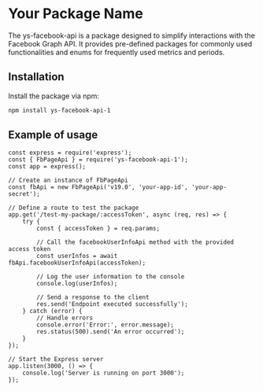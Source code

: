 # Your Package Name

The ys-facebook-api is a package designed to simplify interactions with the Facebook Graph API. It provides pre-defined packages for commonly used functionalities and enums for frequently used metrics and periods.

## Installation

Install the package via npm:

```bash
npm install ys-facebook-api-1
```

## Example of usage

```code
const express = require('express');
const { FbPageApi } = require('ys-facebook-api-1');
const app = express();

// Create an instance of FbPageApi
const fbApi = new FbPageApi('v19.0', 'your-app-id', 'your-app-secret');

// Define a route to test the package
app.get('/test-my-package/:accessToken', async (req, res) => {
    try {
        const { accessToken } = req.params;
        
        // Call the facebookUserInfoApi method with the provided access token
        const userInfos = await fbApi.facebookUserInfoApi(accessToken);
        
        // Log the user information to the console
        console.log(userInfos);
        
        // Send a response to the client
        res.send('Endpoint executed successfully');
    } catch (error) {
        // Handle errors
        console.error('Error:', error.message);
        res.status(500).send('An error occurred');
    }
});

// Start the Express server
app.listen(3000, () => {
    console.log('Server is running on port 3000');
});
```
